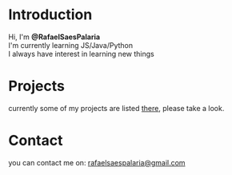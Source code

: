 # Introduction
Hi, I'm **@RafaelSaesPalaria**  
I'm currently learning JS/Java/Python  
I always have interest in learning new things  
# Projects
currently some of my projects are listed [there](https://rafaelsaespalaria.github.io/web-test/), please take a look.
# Contact
you can contact me on: rafaelsaespalaria@gmail.com
